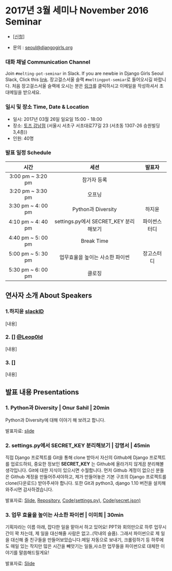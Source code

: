 # 2017년 3월 세미나 November 2016 Seminar
* [[신청]](http://onoffmix.com/event/84425)

* 문의 : seoul@djangogirls.org

### 대화 채널 Communication Channel
Join `#melting-pot-seminar` in Slack.
If you are newbie in Django Girls Seoul Slack, Click this [link](
http://slack.djangogirlsseoul.org/
).
장고걸스서울 슬랙 `#meltingpot-semiar`로 들어오시길 바랍니다.
처음 장고걸스서울 슬랙에 오시는 분은 [링크](http://slack.djangogirlsseoul.org/)를 클릭하시고 이메일을 작성하셔서 초대메일을 받으세요.

### 일시 및 장소 Time, Date & Location
* 일시: 2017년 03월 26일 일요일 15:00 - 18:00
* 장소: [토즈 강남점](http://www.toz.co.kr/branch/main/index.htm?id=10) (서울시 서초구 서초대로77길 23 (서초동 1307-26 승원빌딩 3,4층))
* 인원: 40명

### 발표 일정 Schedule
시간| 세션 | 발표자 |
|:--:|:--:|:--:|
3:00 pm ~ 3:20 pm | 참가자 등록| |
3:20 pm ~ 3:30 pm | 오프닝 | |
3:30 pm ~ 4: 00 pm | Python과 Diversity | 하지윤 |
4:10 pm ~ 4: 40 pm |settings.py에서 SECRET_KEY 분리해보기 | 파이썬스터디 |
4:40 pm ~ 5: 00 pm | Break Time | |
5:00 pm ~ 5: 30 pm | 업무효율을 높이는 사소한 파이썬 | 장고스터디 |
5:30 pm ~ 6: 00 pm | 클로징 | |

## 연사자 소개 About Speakers
### 1.하지윤 [slackID](sns)

[내용]

### 2. [] [@Leop0ld](https://github.com/Leop0ld)

[내용]

### 3. []

[내용]

## 발표 내용 Presentations
### 1. Python과 Diversity | Onur Sahil | 20min
Python과 Diversity에 대해 이야기 해 보려고 합니다.

발표자료: [slide](http://www.slideshare.net/OnurSahilCERIT/pyhton-diversity)

### 2. settings.py에서 SECRET_KEY 분리해보기 | 강명서 | 45min

직접 Django 프로젝트를 Git을 통해 clone 받아서 자신의 Github에 Django 프로젝트를 업로드하되, 중요한 정보인 **SECRET_KEY** 는 Github에 올라가지 않게끔 분리해볼 생각입니다. Git에 대한 지식이 있으시면 수월합니다.
먼저 Github 계정이 없으신 분들은 Github 계정을 만들어주셔야하고, 제가 만들어놓은 기본 구조의 Django 프로젝트를 clone(다운로드) 받아주셔야 합니다.
또한 Git과 python3, django 1.10 버전을 설치해와주시면 감사하겠습니다.

발표자료: [Slide](http://www.slideshare.net/ssuseraaed82/djangogirls-11-seminar), [Repository](https://github.com/Leop0ld/djangogirls_tutorial), [Code(settings.py)](https://gist.github.com/Leop0ld/a09d2eb69a0a510420e64d353907071b), [Code(secret.json)](https://gist.github.com/Leop0ld/a7a790879ff4d922cfc564e36f9d5e57)

### 3. 업무 효율을 높이는 사소한 파이썬 | 이미희 | 30min

기획자라는 이름 아래, 잡다한 일을 맡아서 하고 있어요! PPT와 회의만으로 하루 업무시간이 꽉 차는데, 제 일을 대신해줄 사람은 없고..(막내의 슬픔). 그래서 파이썬으로 제 일을 대신해 줄 친구들을 만들어보았습니다.메일 자동으로 보내기, 크롤링하기 등 하루에도 매일 있는 작지만 많은 시간을 빼앗기는 일들,사소한 업무들을 파이썬으로 대체한 이야기를 말씀해드릴게요!

발표자료: [Slide](https://speakerdeck.com/djangogirlsseoul/eobmu-hyoyuleul-nopineun-sasohan-python)
